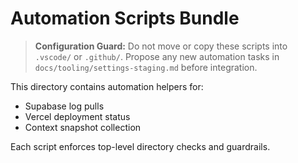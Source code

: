 # Automation Scripts Bundle

> **Configuration Guard:** Do not move or copy these scripts into `.vscode/` or `.github/`. Propose any new automation tasks in `docs/tooling/settings-staging.md` before integration.

This directory contains automation helpers for:

- Supabase log pulls
- Vercel deployment status
- Context snapshot collection

Each script enforces top-level directory checks and guardrails.
